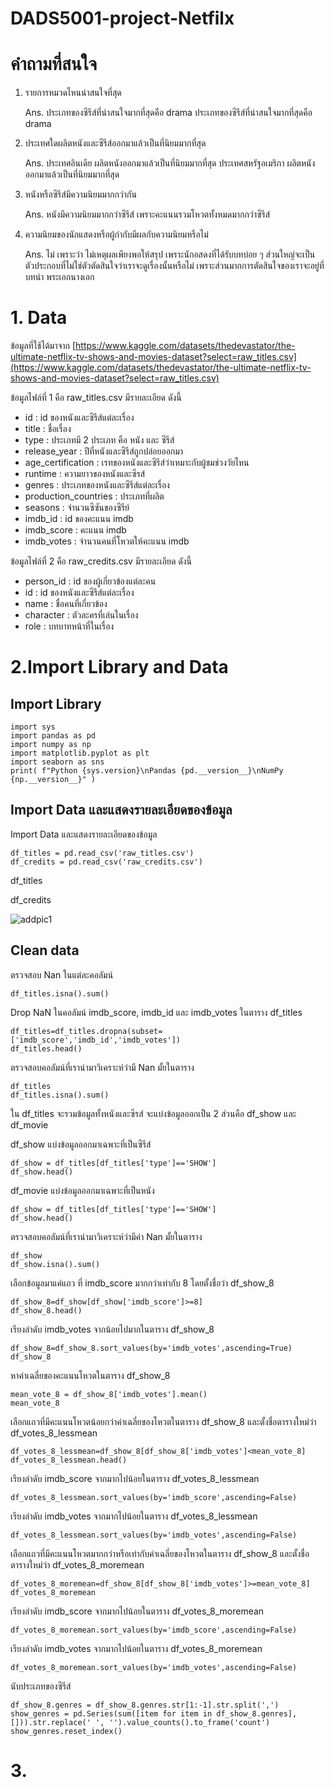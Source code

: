 # DADS5001-project-Netfilx

# คำถามที่สนใจ
1.  รายการหมวดไหนน่าสนใจที่สุด

	Ans.
ประเภทของซีรีส์ที่น่าสนใจมากที่สุดคือ drama
ประเภทของซีรีส์ที่น่าสนใจมากที่สุดคือ drama

2. ประเทศใดผลิตหนังและซีรีส์ออกมาแล้วเป็นที่นิยมมากที่สุด

	Ans.
ประเทศอินเดีย ผลิตหนังออกมาแล้วเป็นที่นิยมมากที่สุด
ประเทศสหรัฐอเมริกา ผลิตหนังออกมาแล้วเป็นที่นิยมมากที่สุด

3. หนังหรือซีรีส์มีความนิยมมากกว่ากัน

	Ans.
หนังมีความนิยมมากกว่าซีรีส์ เพราะคะแนนรวมโหวตทั้งหมดมากกว่าซีรีส์

4. ความนิยมของนักแสดงหรือผู้กำกับมีผลกับความนิยมหรือไม่

	Ans.
ไม่ เพราะว่า ไม่เหตุผลเพียงพอให้สรุป เพราะนักอสดงที่ได้รับบทบ่อย ๆ ส่วนใหญ่จะเป็นตัวประกอบที่ไม่ใช่ตัวตัดสินใจว่าเราจะดูเรื่องนั้นหรือไม่ เพราะส่วนมากการตัดสินใจของเราจะอยู่ที่บทนำ พระเอกนางเอก

# 1. Data
ข้อมูลที่ใช้ได้มาจาก [https://www.kaggle.com/datasets/thedevastator/the-ultimate-netflix-tv-shows-and-movies-dataset?select=raw_titles.csv](https://www.kaggle.com/datasets/thedevastator/the-ultimate-netflix-tv-shows-and-movies-dataset?select=raw_titles.csv)


ข้อมูลไฟล์ที่ 1 คือ raw_titles.csv มีรายละเอียด ดังนี้
 - id : id ของหนังและซีรีส์แต่ละเรื่อง
 - title : ชื่อเรื่อง
 - type : ประเภทมี 2 ประเภท คือ หนัง และ ซีรีส์
 - release_year : ปีที่หนังและซีรีส์ถูกปล่อยออกมา
 - age_certification : เรทของหนังและซีรีส์ว่าเหมาะกับผู้ชมช่วงวัยไหน
 - runtime : ความยาวของหนังและซีรส์
 - genres : ประเภทของหนังและซีรีส์แต่ละเรื่อง
 - production_countries : ประเภทที่ผลิต
 - seasons : จำนวนซีซันของซีรีย์
 - imdb_id : id ของคะแนน imdb
 - imdb_score : คะแนน imdb 
 - imdb_votes : จำนวนคนที่โหวตให้คะแนน imdb

ข้อมูลไฟล์ที่ 2 คือ raw_credits.csv มีรายละเอียด ดังนี้
- person_id : id ของผู้เกี่ยวข้องแต่ละคน
- id : id ของหนังและซีรีส์แต่ละเรื่อง
- name : ชื่อคนที่เกี่ยวข้อง
- character : ตัวละครที่เล่นในเรื่อง
- role : บทบาทหน้าที่ในเรื่อง

# 2.Import Library and Data
## Import Library

	import sys
	import pandas as pd
	import numpy as np
	import matplotlib.pyplot as plt
	import seaborn as sns
	print( f"Python {sys.version}\nPandas {pd.__version__}\nNumPy {np.__version__}" )
	
## Import Data และแสดงรายละเอียดของข้อมูล

Import Data และแสดงรายละเอียดของข้อมูล

	df_titles = pd.read_csv('raw_titles.csv')
	df_credits = pd.read_csv('raw_credits.csv')
	
df_titles

df_credits

![addpic1](https://user-images.githubusercontent.com/125808327/225281238-3d472dbd-249f-40de-96cd-1329f1ecfb07.png)

## Clean data
ตรวจสอบ Nan ในแต่ละคอลัมน์
	
	df_titles.isna().sum()

Drop NaN ในคอลัมน์ imdb_score, imdb_id และ imdb_votes ในตาราง df_titles

	df_titles=df_titles.dropna(subset=['imdb_score','imdb_id','imdb_votes'])
	df_titles.head()

ตรวจสอบคอลัมน์ที่เรานำมาวิเคราะห์ว่ามี Nan มั้ยในตาราง 	

	df_titles
	df_titles.isna().sum()


ใน df_titles จะรวมข้อมูลทั้งหนังและซีรส์ จะแบ่งข้อมูลออกเป็น 2 ส่วนคือ df_show และ df_movie

df_show
แบ่งข้อมูลออกมาเฉพาะที่เป็นซีรีส์
	
	df_show = df_titles[df_titles['type']=='SHOW']
	df_show.head()
	
df_movie
แบ่งข้อมูลออกมาเฉพาะที่เป็นหนัง
	
	df_show = df_titles[df_titles['type']=='SHOW']
	df_show.head()
ตรวจสอบคอลัมน์ที่เรานำมาวิเคราะห์ว่ามีค่า Nan มั้ยในตาราง 

	df_show
	df_show.isna().sum()

เลือกข้อมูลมาแค่แถว ที่ imdb_score มากกว่าเท่ากับ 8 โดยตั้งชื่อว่า df_show_8
	
	df_show_8=df_show[df_show['imdb_score']>=8]
	df_show_8.head()

เรียงลำดับ imdb_votes จากน้อยไปมากในตาราง df_show_8

	df_show_8=df_show_8.sort_values(by='imdb_votes',ascending=True)
	df_show_8

หาค่าเฉลี่ยของคะแนนโหวตในตาราง df_show_8

	mean_vote_8 = df_show_8['imdb_votes'].mean()
	mean_vote_8
เลือกแถวที่มีคะแนนโหวตน้อยกว่าค่าเฉลี่ยของโหวตในตาราง df_show_8 และตั้งชื่อตารางใหม่ว่า df_votes_8_lessmean

	df_votes_8_lessmean=df_show_8[df_show_8['imdb_votes']<mean_vote_8]
	df_votes_8_lessmean.head()
เรียงลำดับ imdb_score จากมากไปน้อยในตาราง df_votes_8_lessmean
	
	df_votes_8_lessmean.sort_values(by='imdb_score',ascending=False)

เรียงลำดับ imdb_votes จากมากไปน้อยในตาราง df_votes_8_lessmean

	df_votes_8_lessmean.sort_values(by='imdb_votes',ascending=False)
เลือกแถวที่มีคะแนนโหวตมากกว่าหรือเท่ากับค่าเฉลี่ยของโหวตในตาราง df_show_8 และตั้งชื่อตารางใหม่ว่า 
df_votes_8_moremean

	df_votes_8_moremean=df_show_8[df_show_8['imdb_votes']>=mean_vote_8]
	df_votes_8_moremean

เรียงลำดับ imdb_score จากมากไปน้อยในตาราง 	df_votes_8_moremean

	df_votes_8_moremean.sort_values(by='imdb_score',ascending=False)
เรียงลำดับ imdb_votes จากมากไปน้อยในตาราง df_votes_8_moremean 

	df_votes_8_moremean.sort_values(by='imdb_votes',ascending=False)
	
นับประเภทของซีรีส์

	df_show_8.genres = df_show_8.genres.str[1:-1].str.split(',')
	show_genres = pd.Series(sum([item for item in df_show_8.genres], [])).str.replace(' ', '').value_counts().to_frame('count')
	show_genres.reset_index()
# 3.

